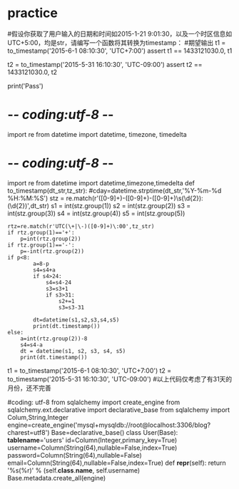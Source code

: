 # practice
#假设你获取了用户输入的日期和时间如2015-1-21 9:01:30，以及一个时区信息如UTC+5:00，均是str，请编写一个函数将其转换为timestamp：
#期望输出
t1 = to_timestamp('2015-6-1 08:10:30', 'UTC+7:00')
assert t1 == 1433121030.0, t1

t2 = to_timestamp('2015-5-31 16:10:30', 'UTC-09:00')
assert t2 == 1433121030.0, t2

print('Pass')


# -*- coding:utf-8 -*-

import re
from datetime import datetime, timezone, timedelta

# -*- coding:utf-8 -*-
import re
from datetime import datetime,timezone,timedelta
def to_timestamp(dt_str,tz_str):
    #cday=datetime.strptime(dt_str,'%Y-%m-%d %H:%M:%S')
    stz = re.match(r'([0-9]+)\-([0-9]+)\-([0-9]+)\s(\d{2})\:(\d{2})',dt_str)
    s1 = int(stz.group(1))
    s2 = int(stz.group(2))
    s3 = int(stz.group(3))
    s4 = int(stz.group(4))
    s5 = int(stz.group(5))


    rtz=re.match(r'UTC(\+|\-)([0-9]+)\:00',tz_str)
    if rtz.group(1)=='+':
        p=int(rtz.group(2))
    if rtz.group(1)=='-':
        p=-int(rtz.group(2))
    if p<8:
            a=8-p
            s4=s4+a
            if s4>24:
                s4=s4-24
                s3=s3+1
                if s3>31:
                    s2+=1
                    s3=s3-31

            dt=datetime(s1,s2,s3,s4,s5)
            print(dt.timestamp())
    else:
        a=int(rtz.group(2))-8
        s4=s4-a
        dt = datetime(s1, s2, s3, s4, s5)
        print(dt.timestamp())
t1 = to_timestamp('2015-6-1 08:10:30', 'UTC+7:00')
t2 = to_timestamp('2015-5-31 16:10:30', 'UTC-09:00')
#以上代码仅考虑了有31天的月份，还不完善


#coding: utf-8
from sqlalchemy import create_engine
from sqlalchemy.ext.declarative import declarative_base
from sqlalchemy import Colum,String,Integer
engine=create_engine('mysql+mysqldb://root@localhost:3306/blog?charest=utf8')
Base=declarative_base()
class User(Base):
  __tablename__='users'
  id=Column(Integer,primary_key=True)
  username=Column(String(64),nullable=False,index=True)
  password=Column(String(64),nullable=False)
  email=Column(String(64),nullable=False,index=True)
     def __repr__(self):
        return '%s(%r)' % (self.__class__.__name__, self.username)
Base.metadata.create_all(engine)
